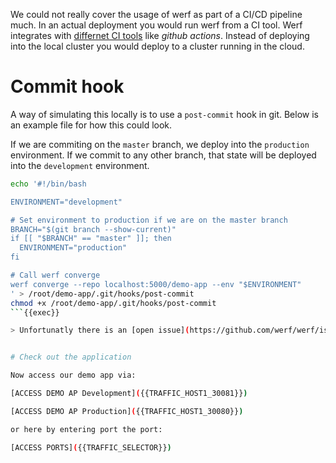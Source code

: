 We could not really cover the usage of werf as part of a CI/CD pipeline much.
In an actual deployment you would run werf from a CI tool.
Werf integrates with [differnet CI tools](https://werf.io/documentation/v1.2/usage/integration_with_ci_cd_systems.html) like *github actions*.
Instead of deploying into the local cluster you would deploy to a cluster running in the cloud.

# Commit hook

A way of simulating this locally is to use a `post-commit` hook in git.
Below is an example file for how this could look.

If we are commiting on the `master` branch, we deploy into the `production` environment.
If we commit to any other branch, that state will be deployed into the `development` environment.

```bash
echo '#!/bin/bash

ENVIRONMENT="development"

# Set environment to production if we are on the master branch
BRANCH="$(git branch --show-current)"
if [[ "$BRANCH" == "master" ]]; then
  ENVIRONMENT="production"
fi

# Call werf converge 
werf converge --repo localhost:5000/demo-app --env "$ENVIRONMENT"
' > /root/demo-app/.git/hooks/post-commit
chmod +x /root/demo-app/.git/hooks/post-commit
```{{exec}}

> Unfortunatly there is an [open issue](https://github.com/werf/werf/issues/3284) in werf right now, that stops this from working. Nonetheless, werf does work without problems in github actions etc. and provides [documentation on how to do that](https://werf.io/documentation/v1.2/usage/integration_with_ci_cd_systems.html).


# Check out the application

Now access our demo app via:

[ACCESS DEMO AP Development]({{TRAFFIC_HOST1_30081}})

[ACCESS DEMO AP Production]({{TRAFFIC_HOST1_30080}})

or here by entering port the port:

[ACCESS PORTS]({{TRAFFIC_SELECTOR}})